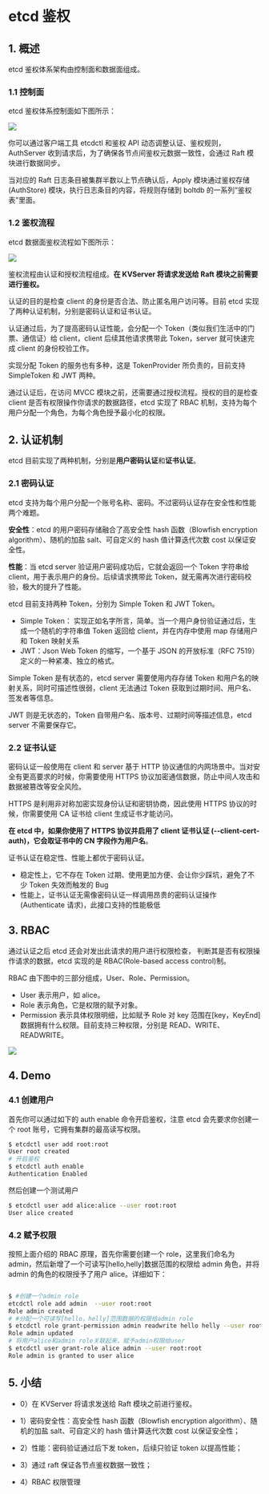 # etcd 鉴权

## 1. 概述

etcd 鉴权体系架构由控制面和数据面组成。

### 1.1 控制面

etcd 鉴权体系控制面如下图所示：

![](assets/鉴权-控制面.png)

你可以通过客户端工具 etcdctl 和鉴权 API 动态调整认证、鉴权规则，AuthServer 收到请求后，为了确保各节点间鉴权元数据一致性，会通过 Raft 模块进行数据同步。

当对应的 Raft 日志条目被集群半数以上节点确认后，Apply 模块通过鉴权存储 (AuthStore) 模块，执行日志条目的内容，将规则存储到 boltdb 的一系列“鉴权表”里面。

### 1.2 鉴权流程

etcd 数据面鉴权流程如下图所示：

![](assets/鉴权-数据面.png)

鉴权流程由认证和授权流程组成。**在 KVServer 将请求发送给 Raft 模块之前需要进行鉴权。**

认证的目的是检查 client 的身份是否合法、防止匿名用户访问等。目前 etcd 实现了两种认证机制，分别是密码认证和证书认证。

认证通过后，为了提高密码认证性能，会分配一个 Token（类似我们生活中的门票、通信证）给 client，client 后续其他请求携带此 Token，server 就可快速完成 client 的身份校验工作。

实现分配 Token 的服务也有多种，这是 TokenProvider 所负责的，目前支持 SimpleToken 和 JWT 两种。

通过认证后，在访问 MVCC 模块之前，还需要通过授权流程。授权的目的是检查 client 是否有权限操作你请求的数据路径，etcd 实现了 RBAC 机制，支持为每个用户分配一个角色，为每个角色授予最小化的权限。



## 2. 认证机制

etcd 目前实现了两种机制，分别是**用户密码认证**和**证书认证**。

### 2.1 密码认证

etcd 支持为每个用户分配一个账号名称、密码。不过密码认证存在安全性和性能两个难题。

**安全性**：etcd 的用户密码存储融合了高安全性 hash 函数（Blowfish encryption algorithm）、随机的加盐 salt、可自定义的 hash 值计算迭代次数 cost 以保证安全性。

**性能**：当 etcd server 验证用户密码成功后，它就会返回一个 Token 字符串给 client，用于表示用户的身份。后续请求携带此 Token，就无需再次进行密码校验，极大的提升了性能。

etcd 目前支持两种 Token，分别为 Simple Token 和 JWT Token。

* Simple Token： 实现正如名字所言，简单。当一个用户身份验证通过后，生成一个随机的字符串值 Token 返回给 client，并在内存中使用 map 存储用户和 Token 映射关系
* JWT：Json Web Token 的缩写，一个基于 JSON 的开放标准（RFC 7519）定义的一种紧凑、独立的格式。

Simple Token 是有状态的，etcd server 需要使用内存存储 Token 和用户名的映射关系，同时可描述性很弱，client 无法通过 Token 获取到过期时间、用户名、签发者等信息。

JWT 则是无状态的，Token 自带用户名、版本号、过期时间等描述信息，etcd server 不需要保存它。



### 2.2 证书认证

密码认证一般使用在 client 和 server 基于 HTTP 协议通信的内网场景中。当对安全有更高要求的时候，你需要使用 HTTPS 协议加密通信数据，防止中间人攻击和数据被篡改等安全风险。

HTTPS 是利用非对称加密实现身份认证和密钥协商，因此使用 HTTPS 协议的时候，你需要使用 CA 证书给 client 生成证书才能访问。

**在 etcd 中，如果你使用了 HTTPS 协议并启用了 client 证书认证 (--client-cert-auth)，它会取证书中的 CN 字段作为用户名**。

证书认证在稳定性、性能上都优于密码认证。

* 稳定性上，它不存在 Token 过期、使用更加方便、会让你少踩坑，避免了不少 Token 失效而触发的 Bug
* 性能上，证书认证无需像密码认证一样调用昂贵的密码认证操作 (Authenticate 请求)，此接口支持的性能极低



## 3. RBAC

通过认证之后 etcd 还会对发出此请求的用户进行权限检查， 判断其是否有权限操作请求的数据，etcd 实现的是 RBAC(Role-based access control)制。

RBAC 由下图中的三部分组成，User、Role、Permission。

* User 表示用户，如 alice。
* Role 表示角色，它是权限的赋予对象。
* Permission 表示具体权限明细，比如赋予 Role 对 key 范围在[key，KeyEnd]数据拥有什么权限。目前支持三种权限，分别是 READ、WRITE、READWRITE。

![](assets/鉴权-rbac.png)



## 4. Demo

### 4.1 创建用户

首先你可以通过如下的 auth enable 命令开启鉴权，注意 etcd 会先要求你创建一个 root 账号，它拥有集群的最高读写权限。

```sh
$ etcdctl user add root:root
User root created
# 开启鉴权
$ etcdctl auth enable
Authentication Enabled
```

然后创建一个测试用户

```sh
$ etcdctl user add alice:alice --user root:root
User alice created
```



### 4.2 赋予权限

按照上面介绍的 RBAC 原理，首先你需要创建一个 role，这里我们命名为 admin，然后新增了一个可读写[hello,helly]数据范围的权限给 admin 角色，并将 admin 的角色的权限授予了用户 alice。详细如下：

```sh

$ #创建一个admin role 
etcdctl role add admin  --user root:root
Role admin created
# #分配一个可读写[hello，helly]范围数据的权限给admin role
$ etcdctl role grant-permission admin readwrite hello helly --user root:root
Role admin updated
# 将用户alice和admin role关联起来，赋予admin权限给user
$ etcdctl user grant-role alice admin --user root:root
Role admin is granted to user alice
```



## 5. 小结 

* 0）在 KVServer 将请求发送给 Raft 模块之前进行鉴权。

* 1）密码安全性：高安全性 hash 函数（Blowfish encryption algorithm）、随机的加盐 salt、可自定义的 hash 值计算迭代次数 cost 以保证安全性；
* 2）性能：密码验证通过后下发 token，后续只验证 token 以提高性能；
* 3）通过 raft 保证各节点鉴权数据一致性；
* 4）RBAC 权限管理
